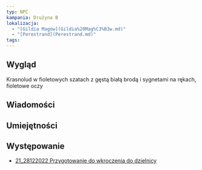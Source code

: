 ```yaml
---
typ: NPC
kampania: Drużyna B
lokalizacja:
  - "[Gildia Magów](Gildia%20Mag%C3%B3w.md)"
  - "[Perestrand](Perestrand.md)"
tags: 
---
```


## Wygląd
Krasnolud w fioletowych szatach z gęstą białą brodą i sygnetami na rękach, fioletowe oczy
## Wiadomości

## Umiejętności

## Występowanie
- [21_28122022 Przygotowanie do wkroczenia do dzielnicy](../sesje/21_28122022%20Przygotowanie%20do%20wkroczenia%20do%20dzielnicy.md)





